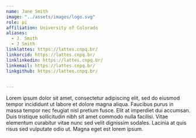 ```yaml
---
name: Jane Smith
image: "../assets/images/logo.svg"
role: pi
affiliation: University of Colorado
aliases:
  - J. Smith
  - J Smith
linklattes: https://lattes.cnpq.br/
linkorcid: https://lattes.cnpq.br/
linklinkedin: https://lattes.cnpq.br/
linkemail: https://lattes.cnpq.br/
linkgithub: https://lattes.cnpq.br/

 
---
```


Lorem ipsum dolor sit amet, consectetur adipiscing elit, sed do eiusmod tempor incididunt ut labore et dolore magna aliqua.
Faucibus purus in massa tempor nec feugiat nisl pretium fusce.
Elit at imperdiet dui accumsan.
Duis tristique sollicitudin nibh sit amet commodo nulla facilisi.
Vitae elementum curabitur vitae nunc sed velit dignissim sodales.
Lacinia at quis risus sed vulputate odio ut.
Magna eget est lorem ipsum.
